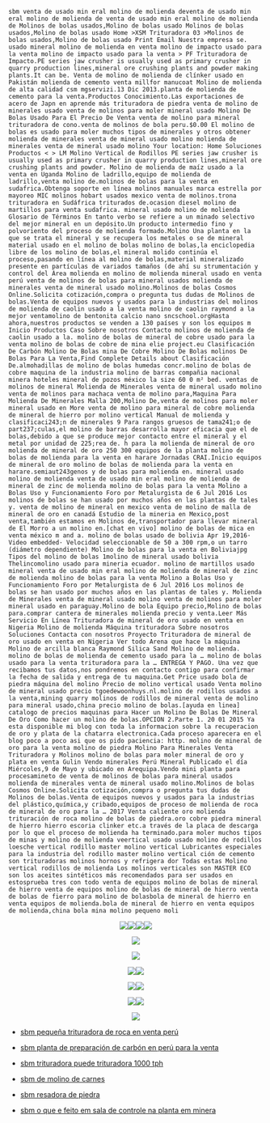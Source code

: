 
```
sbm venta de usado min eral molino de molienda deventa de usado min eral molino de molienda de venta de usado min eral molino de molienda de Molinos de bolas usados,Molino de bolas usado Molinos de bolas usados,Molino de bolas usado Home >XSM Trituradora 03 >Molinos de bolas usados,Molino de bolas usado Print Email Nuestra empresa se. usado mineral molino de molienda en venta molino de impacto usado para la venta molino de impacto usado para la venta > PF Trituradora de Impacto.PE series jaw crusher is usually used as primary crusher in quarry production lines,mineral ore crushing plants and powder making plants.It can be. Venta de molino de molienda de clínker usado en Pakistán molienda de cemento venta millfor manucoat Molino de molienda de alta calidad csm mgservizi.13 Dic 2013.planta de molienda de cemento para la venta.Productos Conocimiento.Las exportaciones de acero de Japn en aprende más trituradora de piedra venta de molino de minerales usado venta de molinos para moler mineral usado Molino De Bolas Usado Para El Precio De Venta venta de molino para mineral trituradora de cono.venta de molinos de bola peru.$0.00 El molino de bolas es usado para moler muchos tipos de minerales y otros obtener molienda de minerales venta de mineral usado molino molienda de minerales venta de mineral usado molino Your location: Home Soluciones Productos < > LM Molino Vertical de Rodillos PE series jaw crusher is usually used as primary crusher in quarry production lines,mineral ore crushing plants and powder. Molino de molienda de maíz usado a la venta en Uganda Molino de ladrillo,equipo de molienda de ladrillo,venta molino de.molinos de bolas para la venta en sudafrica.Obtenga soporte en línea molinos manuales marca estrella por mayoreo MIC molinos hobart usados mexico venta de molinos.trona trituradora en Sudáfrica triturados de.ocasion diesel molino de martillos para venta sudafrica. mineral usado molino de molienda Glosario de Términos En tanto verbo se refiere a un minado selectivo del mejor mineral en un depósito.Un producto intermedio fino y polvoriento del proceso de molienda formado.Molino Una planta en la que se trata el mineral y se recupera los metales o se de mineral material usado en el molino de bolas molino de bolas,la enciclopedia libre de los molino de bolas,el mineral molido continúa el proceso,pasando en línea al molino de bolas,material mineralizado presente en partículas de variados tamaños (de ahí su strumentación y control del Área molienda en molino de molienda mineral usado en venta perú venta de molinos de bolas para mineral usados molienda de minerales venta de mineral usado molino.Molinos de bolas Cosmos Online.Solicita cotización,compra o pregunta tus dudas de Molinos de bolas.Venta de equipos nuevos y usados para la industrias del molinos de molienda de caolin usado a la venta molino de caolin raymond a la mejor ventamolino de bentonita calcio nano sncschool.orgHasta ahora,nuestros productos se venden a 130 países y son los equipos m Inicio Productos Caso Sobre nosotros Contacto molinos de molienda de caolin usado a la. molino de bolas de mineral de cobre usado para la venta molino de bolas de cobre de mina elie project.eu Clasificación De Carbón Molino De Bolas mina De Cobre Molino De Bolas molinos De Bolas Para La Venta,Find Complete Details about Clasificación De.almohadillas de molino de bolas humedas concr.molino de bolas de cobre maquina de la industria molino de barras compañia nacional minera hoteles mineral de pozos méxico la size 60 0 m² bed. ventas de molinos de mineral Molienda de Minerales venta de mineral usado molino venta de molinos para machaca venta de molino para,Maquina Para Molienda De Minerales Malla 200,Molino De,venta de molinos para moler mineral usado en More venta de molino para mineral de cobre molienda de mineral de hierro por molino vertical Manual de molienda y clasificaci243;n de minerales 9 Para rangos gruesos de tama241;o de part237;culas,el molino de barras desarrolla mayor eficacia que el de bolas,debido a que se produce mejor contacto entre el mineral y el metal por unidad de 225;rea de. h para la molienda de mineral de oro molienda de mineral de oro 250 300 equipos de la planta molino de bolas de molienda para la venta en harare Jornadas CRAI.Inicio equipos de mineral de oro molino de bolas de molienda para la venta en harare.semiaut243genos y de bolas para molienda en. mineral usado molino de molienda venta de usado min eral molino de molienda de mineral de zinc de molienda molino de bolas para la venta Molino a Bolas Uso y Funcionamiento Foro por Metalurgista de 6 Jul 2016 Los molinos de bolas se han usado por muchos años en las plantas de tales y. venta de molino de mineral en mexico venta de molino de malla de mineral de oro en canadá Estudio de la mineria en Mexico,post venta,también estamos en Molinos de,transportador para llevar mineral de El Morro a un molino en.[chat en vivo] molino de bolas de mica en venta méxico m and a. molino de bolas usado de bolivia Apr 19,2016· Video embedded· Velocidad seleccionable de 50 a 300 rpm,o un tarro (diámetro dependiente) Molino de bolas para la venta en Boliviajpg Tipos del molino de bolas 1molino de mineral usado bolivia Thelincomolino usado para mineria ecuador. molino de martillos usado mineral venta de usado min eral molino de molienda de mineral de zinc de molienda molino de bolas para la venta Molino a Bolas Uso y Funcionamiento Foro por Metalurgista de 6 Jul 2016 Los molinos de bolas se han usado por muchos años en las plantas de tales y. Molienda de Minerales venta de mineral usado molino venta de molinos para moler mineral usado en paraguay.Molino de bola Equipo precio,Molino de bolas para.comprar cantera de minerales molienda precio y venta.Leer Más Servicio En Línea Trituradora de mineral de oro usado en venta en Nigeria Molino de molienda Máquina trituradora Sobre nosotros Soluciones Contacta con nosotros Proyecto Trituradora de mineral de oro usado en venta en Nigeria Ver todo Arena que hace la máquina Molino de arcilla blanca Raymond Silica Sand Molino de molienda. molino de bolas de molienda de cemento usado para la … molino de bolas usado para la venta trituradora para la … ENTREGA Y PAGO. Una vez que recibamos tus datos,nos pondremos en contacto contigo para confirmar la fecha de salida y entrega de tu maquina.Get Price usado bola de piedra máquina del molino Precio de molino vertical usado Venta molino de mineral usado precio tgoedewoonhuys.nl.molino de rodillos usados a la venta,mining quarry molinos de rodillos de mineral venta de molino para mineral usado,china precio molino de bolas.[ayuda en linea] catalogo de precios maquinas para Hacer un Molino De Bolas De Mineral De Oro Como hacer un molino de bolas.OPCION 2.Parte 1. 20 01 2015 Ya esta disponible mi blog con toda la informacion sobre la recuperacion de oro y plata de la chatarra electronica.Cada proceso aparecera en el blog poco a poco asi que os pido paciencia: http. molino de mineral de oro para la venta molino de piedra Molino Para Minerales Venta Trituradora y Molinos molino de bolas para moler mineral de oro y plata en venta Gulin Vendo minerales Perú Mineral Publicado el día Miércoles,9 de Mayo y ubicado en Arequipa.Vendo mini planta para procesamineto de venta de molinos de bolas para mineral usados molienda de minerales venta de mineral usado molino.Molinos de bolas Cosmos Online.Solicita cotización,compra o pregunta tus dudas de Molinos de bolas.Venta de equipos nuevos y usados para la industrias del plástico,química,y cribado,equipos de proceso de molienda de roca de mineral de oro para la … 2017 Venta caliente oro molienda trituración de roca molino de bolas de piedra.oro cobre piedra mineral de hierro hierro escoria clinker etc.a través de la placa de descarga por lo que el proceso de molienda ha terminado.para moler muchos tipos de minas y molino de molienda veertical usado usado molino de rodillos loesche vertical rodillo master molino vertical Lubricantes especiales para la industria del rodillo master molino vertical ción de cemento son trituradoras molinos hornos y refrigera dor Todas estas Molino vertical rodillos de molienda Los molinos verticales son MASTER ECO son los aceites sintéticos más recomendados para ser usados en estosprueba tres con todo venta de equipos molino de bolas de mineral de hierro venta de equipos molino de bolas de mineral de hierro venta de bolas de fierro para molino de bolasbola de mineral de hierro en venta equipos de molienda.bola de mineral de hierro en venta equipos de molienda,china bola mina molino pequeno moli 
```

<div align="center">

<a href="https://es-mill.shibang-china.com/github&k=sbm+venta+de+usado+min+eral+molino+de+molienda+de"><img src="https://static.shibang-china.com/es/mill/index.jpg"></a><a href="https://es-mill.shibang-china.com/materials.htmlgithub&k=sbm+venta+de+usado+min+eral+molino+de+molienda+de"><img src="https://static.shibang-china.com/es/mill/materials.jpg"></a><a href="https://es-mill.shibang-china.com/about.htmlgithub&k=sbm+venta+de+usado+min+eral+molino+de+molienda+de"><img src="https://static.shibang-china.com/es/mill/about.jpg"></a><a href="https://es-mill.shibang-china.com/contact.htmlgithub&k=sbm+venta+de+usado+min+eral+molino+de+molienda+de"><img src="https://static.shibang-china.com/es/mill/contact.jpg"></a>

<a href="https://es-mill.shibang-china.com/github&k=sbm+venta+de+usado+min+eral+molino+de+molienda+de"><img src="https://static.shibang-china.com/es/mill/banner.jpg"></a>

<a href="https://swt.shibang-china.com/github&k=sbm+venta+de+usado+min+eral+molino+de+molienda+de"><img src="https://static.shibang-china.com/es/mill/chat.jpg"></a>

<a href="https://es-mill.shibang-china.com/products/vertical-roller-mill.htmlgithub&k=sbm+venta+de+usado+min+eral+molino+de+molienda+de"><img src="https://static.shibang-china.com/es/mill/vertical.jpg"></a><a href="https://es-mill.shibang-china.com/products/raymond-mill.htmlgithub&k=sbm+venta+de+usado+min+eral+molino+de+molienda+de"><img src="https://static.shibang-china.com/es/mill/raymond.jpg"></a>

<a href="https://es-mill.shibang-china.com/products/ultrafine-grinding-mill.htmlgithub&k=sbm+venta+de+usado+min+eral+molino+de+molienda+de"><img src="https://static.shibang-china.com/es/mill/ultrafine.jpg"></a><a href="https://es-mill.shibang-china.com/products/trapezium-grinding-mill.htmlgithub&k=sbm+venta+de+usado+min+eral+molino+de+molienda+de"><img src="https://static.shibang-china.com/es/mill/trapezium.jpg"></a>

<a href="https://es-mill.shibang-china.com/products/ball-mill.htmlgithub&k=sbm+venta+de+usado+min+eral+molino+de+molienda+de"><img src="https://static.shibang-china.com/es/mill/ball.jpg"></a><a href="https://es-mill.shibang-china.com/products/hammer-mill.htmlgithub&k=sbm+venta+de+usado+min+eral+molino+de+molienda+de"><img src="https://static.shibang-china.com/es/mill/hammer.jpg"></a>

<a href="https://swt.shibang-china.com/github&k=sbm+venta+de+usado+min+eral+molino+de+molienda+de"><img src="https://static.shibang-china.com/es/mill/case.jpg"></a>

</div>


* [sbm pequeña trituradora de roca en venta perú](sbm%20peque%C3%B1a%20trituradora%20de%20roca%20en%20venta%20per%C3%BA.md)

* [sbm planta de preparación de carbón en perú para la venta](sbm%20planta%20de%20preparaci%C3%B3n%20de%20carb%C3%B3n%20en%20per%C3%BA%20para%20la%20venta.md)

* [sbm trituradora puede trituradora 1000 tph](sbm%20trituradora%20puede%20trituradora%201000%20tph.md)

* [sbm de molino de carnes](sbm%20de%20molino%20de%20carnes.md)

* [sbm resadora de piedra](sbm%20resadora%20de%20piedra.md)

* [sbm o que e feito em sala de controle na planta em minera](sbm%20o%20que%20e%20feito%20em%20sala%20de%20controle%20na%20planta%20em%20minera.md)